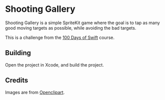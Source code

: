 # Shooting Gallery

Shooting Gallery is a simple SpriteKit game where the goal is to tap as many good moving targets as possible, while avoiding the bad targets.

This is a challenge from the [100 Days of Swift](https://www.hackingwithswift.com/100/) course.

## Building

Open the project in Xcode, and build the project.

## Credits

Images are from [Openclipart](https://openclipart.org/).